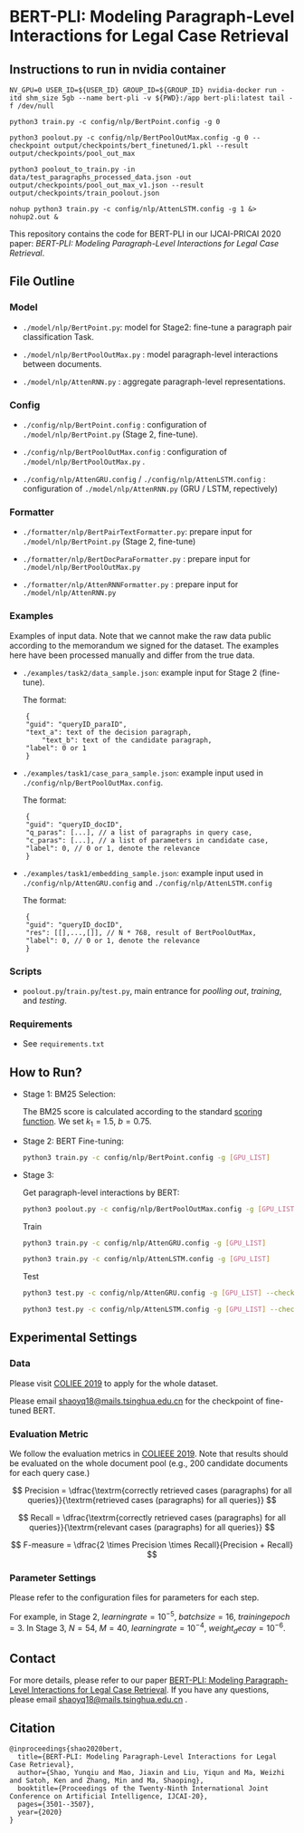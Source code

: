 # BERT-PLI: Modeling Paragraph-Level Interactions for Legal Case Retrieval


## Instructions to run in nvidia container

`NV_GPU=0 USER_ID=${USER_ID} GROUP_ID=${GROUP_ID} nvidia-docker run -itd shm_size 5gb --name bert-pli -v ${PWD}:/app bert-pli:latest tail -f /dev/null`

`python3 train.py -c config/nlp/BertPoint.config -g 0`

`python3 poolout.py -c config/nlp/BertPoolOutMax.config -g 0 --checkpoint output/checkpoints/bert_finetuned/1.pkl --result output/checkpoints/pool_out_max`

`python3 poolout_to_train.py -in data/test_paragraphs_processed_data.json -out output/checkpoints/pool_out_max_v1.json --result output/checkpoints/train_poolout.json`

`nohup python3 train.py -c config/nlp/AttenLSTM.config -g 1 &> nohup2.out &`


This repository contains the code for BERT-PLI in our IJCAI-PRICAI 2020 paper: *BERT-PLI: Modeling Paragraph-Level Interactions for Legal Case Retrieval*. 

## File Outline

### Model

- ``./model/nlp/BertPoint.py``: model for Stage2: fine-tune a paragraph pair classification Task. 

- ``./model/nlp/BertPoolOutMax.py`` : model paragraph-level interactions between documents.

- ``./model/nlp/AttenRNN.py`` : aggregate paragraph-level representations. 

### Config

- ``./config/nlp/BertPoint.config`` : configuration of ``./model/nlp/BertPoint.py`` (Stage 2, fine-tune). 

- ``./config/nlp/BertPoolOutMax.config`` : configuration of ``./model/nlp/BertPoolOutMax.py`` .

- ``./config/nlp/AttenGRU.config`` / ``./config/nlp/AttenLSTM.config`` : configuration of ``./model/nlp/AttenRNN.py`` (GRU / LSTM, repectively)


### Formatter

- ``./formatter/nlp/BertPairTextFormatter.py``: prepare input for ``./model/nlp/BertPoint.py`` (Stage 2, fine-tune)

- ``./formatter/nlp/BertDocParaFormatter.py`` : prepare input for ``./model/nlp/BertPoolOutMax.py``

- ``./formatter/nlp/AttenRNNFormatter.py`` : prepare input for ``./model/nlp/AttenRNN.py`` 


### Examples

Examples of input data. Note that we cannot make the raw data public according to the memorandum we signed for the dataset. The examples here have been processed manually and differ from the true data.

- ``./examples/task2/data_sample.json``: example input for Stage 2 (fine-tune).

    The format:

```
    {
	"guid": "queryID_paraID",
	"text_a": text of the decision paragraph,
        "text_b": text of the candidate paragraph,
	"label": 0 or 1 
    }
```

- ``./examples/task1/case_para_sample.json``: example input used in ``./config/nlp/BertPoolOutMax.config``. 

    The format:

```
    {
	"guid": "queryID_docID",
	"q_paras": [...], // a list of paragraphs in query case,
	"c_paras": [...], // a list of parameters in candidate case,
	"label": 0, // 0 or 1, denote the relevance
    }
```

- ``./examples/task1/embedding_sample.json``: example input used in ``./config/nlp/AttenGRU.config`` and ``./config/nlp/AttenLSTM.config``

    The format:

```
    {
	"guid": "queryID_docID",
	"res": [[],...,[]], // N * 768, result of BertPoolOutMax,
	"label": 0, // 0 or 1, denote the relevance
    }
```

### Scripts

- ``poolout.py``/``train.py``/``test.py``, main entrance for *poolling out*, *training*, and *testing*.

### Requirements

- See ``requirements.txt``

## How to Run?

- Stage 1: BM25 Selection:

    The BM25 score is calculated according to the standard [scoring function](https://en.wikipedia.org/wiki/Okapi_BM25). We set $k_1=1.5$, $b=0.75$. 

- Stage 2: BERT Fine-tuning:

    ```bash
    python3 train.py -c config/nlp/BertPoint.config -g [GPU_LIST]
    ```

- Stage 3: 

    Get paragraph-level interactions by BERT: 

    ```bash
    python3 poolout.py -c config/nlp/BertPoolOutMax.config -g [GPU_LIST] --checkpoint [path of Bert checkpoint] --result [path to save results] 
    ```
    Train

    ```bash
    python3 train.py -c config/nlp/AttenGRU.config -g [GPU_LIST] 

    python3 train.py -c config/nlp/AttenLSTM.config -g [GPU_LIST]
    ```

    Test

    ```bash
    python3 test.py -c config/nlp/AttenGRU.config -g [GPU_LIST] --checkpoint [path of model checkpoint] --result [path to save results] 

    python3 test.py -c config/nlp/AttenLSTM.config -g [GPU_LIST] --checkpoint [path of Bert checkpoint] --result [path to save results] 
    ```


## Experimental Settings

### Data

Please visit [COLIEE 2019](https://sites.ualberta.ca/~rabelo/COLIEE2019/) to apply for the whole dataset. 

Please email shaoyq18@mails.tsinghua.edu.cn for the checkpoint of fine-tuned BERT. 

### Evaluation Metric

We follow the evaluation metrics in [COLIEEE 2019](https://sites.ualberta.ca/~rabelo/COLIEE2019/). Note that results should be evaluated on the whole document pool (e.g., 200 candidate documents for each query case.)

$$ Precision = \dfrac{\textrm{correctly retrieved cases (paragraphs) for all queries}}{\textrm{retrieved cases (paragraphs) for all queries}} $$

$$ Recall = \dfrac{\textrm{correctly retrieved cases (paragraphs) for all queries}}{\textrm{relevant cases (paragraphs) for all queries}} $$ 

$$ F-measure = \dfrac{2 \times Precision \times Recall}{Precision + Recall} $$

### Parameter Settings

Please refer to the configuration files for parameters for each step. 

For example, in Stage 2, $learning rate = 10^{-5}$, $batch size = 16$, $training epoch = 3$. In Stage 3, $N=54$, $M=40$, $learning rate=10^{-4}$, $weight_decay=10^{-6}$.


## Contact
For more details, please refer to our paper [BERT-PLI: Modeling Paragraph-Level Interactions for Legal Case Retrieval](https://www.ijcai.org/Proceedings/2020/0484.pdf). 
If you have any questions, please email shaoyq18@mails.tsinghua.edu.cn . 


## Citation
```
@inproceedings{shao2020bert,
  title={BERT-PLI: Modeling Paragraph-Level Interactions for Legal Case Retrieval},
  author={Shao, Yunqiu and Mao, Jiaxin and Liu, Yiqun and Ma, Weizhi and Satoh, Ken and Zhang, Min and Ma, Shaoping},
  booktitle={Proceedings of the Twenty-Ninth International Joint Conference on Artificial Intelligence, IJCAI-20},
  pages={3501--3507},
  year={2020}
}
```
